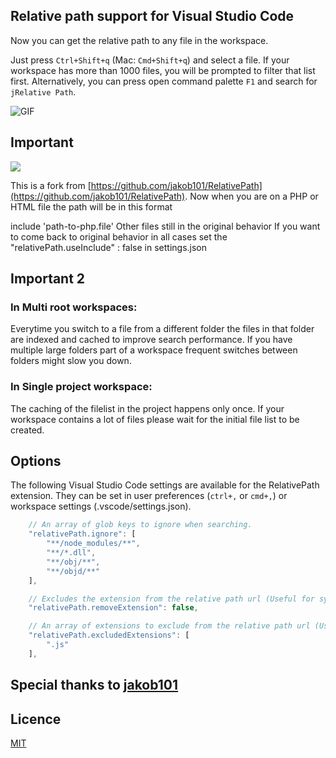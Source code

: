 ## Relative path support for Visual Studio Code
Now you can get the relative path to any file in the workspace.

Just press `Ctrl+Shift+q` (Mac: `Cmd+Shift+q`) and select a file. If your workspace has more than 1000 files, you will be prompted to filter that list first.
Alternatively, you can press open command palette `F1` and search for `jRelative Path`.

![GIF](https://media.giphy.com/media/3oEduJ5iRksPxpwoXC/giphy.gif)

## Important
![]("ico.png")

This is a fork from [https://github.com/jakob101/RelativePath](https://github.com/jakob101/RelativePath).
Now when you are on a PHP or HTML file the path will be in this format
<link rel="stylesheet" type="text/css" href="path-to-css-file.css">
<script type="text/javascript" src="path-to-javascript-file.js"></script>
include 'path-to-php.file'
Other files still in the original behavior
If you want to come back to original behavior in all cases set the "relativePath.useInclude" : false in settings.json 

## Important 2

### In Multi root workspaces:

Everytime you switch to a file from a different folder the files in that folder are indexed and
cached to improve search performance. If you have multiple large folders part of a workspace
frequent switches between folders might slow you down.

### In Single project workspace:
The caching of the filelist in the project happens only once. If your workspace contains a lot of files
please wait for the initial file list to be created.

## Options
The following Visual Studio Code settings are available for the RelativePath extension. They can be set in user preferences (`ctrl+,` or `cmd+,`) or workspace settings (.vscode/settings.json).
```javascript
	// An array of glob keys to ignore when searching.
	"relativePath.ignore": [
		"**/node_modules/**",
		"**/*.dll",
		"**/obj/**",
		"**/objd/**"
	],

	// Excludes the extension from the relative path url (Useful for systemjs imports).
	"relativePath.removeExtension": false,

	// An array of extensions to exclude from the relative path url (Useful for used with Webpack or when importing files of mixed types)
	"relativePath.excludedExtensions": [
		".js"
	],
```
## Special thanks to [jakob101](https://github.com/jakob101/)

## Licence
[MIT](https://github.com/Microsoft/vscode-go/blob/master/LICENSE)
